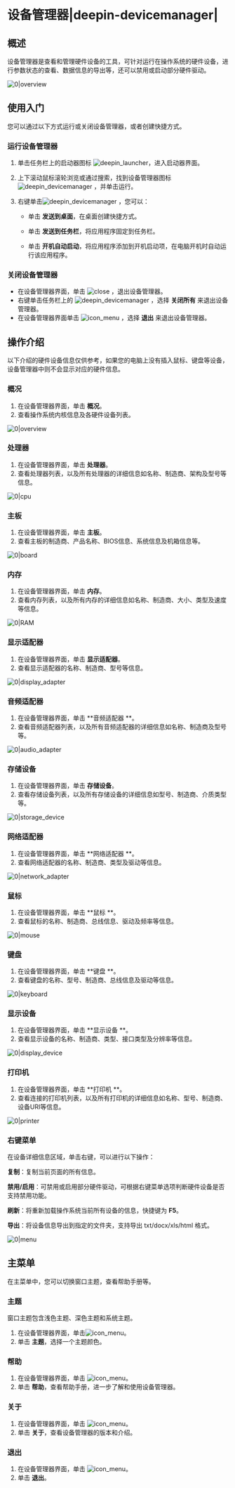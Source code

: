 # 设备管理器|deepin-devicemanager|

## 概述

设备管理器是查看和管理硬件设备的工具，可针对运行在操作系统的硬件设备，进行参数状态的查看、数据信息的导出等，还可以禁用或启动部分硬件驱动。

![0|overview](fig/p_overview.png)

## 使用入门

您可以通过以下方式运行或关闭设备管理器，或者创建快捷方式。

### 运行设备管理器

1. 单击任务栏上的启动器图标 ![deepin_launcher](../common/deepin_launcher.svg)，进入启动器界面。

2. 上下滚动鼠标滚轮浏览或通过搜索，找到设备管理器图标 ![deepin_devicemanager](../common/deepin_devicemanager.svg) ，并单击运行。

3. 右键单击![deepin_devicemanager](../common/deepin_devicemanager.svg) ，您可以：

   - 单击 **发送到桌面**，在桌面创建快捷方式。

   - 单击 **发送到任务栏**，将应用程序固定到任务栏。

   - 单击 **开机自动启动**，将应用程序添加到开机启动项，在电脑开机时自动运行该应用程序。


### 关闭设备管理器

- 在设备管理器界面，单击  ![close](../common/close.svg) ，退出设备管理器。
- 右键单击任务栏上的 ![deepin_devicemanager](../common/deepin_devicemanager.svg) ，选择 **关闭所有** 来退出设备管理器。
- 在设备管理器界面单击 ![icon_menu](../common/icon_menu.svg) ，选择 **退出** 来退出设备管理器。

## 操作介绍
以下介绍的硬件设备信息仅供参考，如果您的电脑上没有插入鼠标、键盘等设备，设备管理器中则不会显示对应的硬件信息。

### 概况

1. 在设备管理器界面，单击 **概况**。
2. 查看操作系统内核信息及各硬件设备列表。

![0|overview](fig/p_overview.png)

### 处理器

1. 在设备管理器界面，单击 **处理器**。
2. 查看处理器列表，以及所有处理器的详细信息如名称、制造商、架构及型号等信息。

![0|cpu](fig/cpu.png)

### 主板

1. 在设备管理器界面，单击 **主板**。
2. 查看主板的制造商、产品名称、BIOS信息、系统信息及机箱信息等。

![0|board](fig/board.png)

### 内存

1. 在设备管理器界面，单击 **内存**。
2. 查看内存列表，以及所有内存的详细信息如名称、制造商、大小、类型及速度等信息。

![0|RAM](fig/RAM.png)

### 显示适配器

1. 在设备管理器界面，单击 **显示适配器**。
2. 查看显示适配器的名称、制造商、型号等信息。

![0|display_adapter](fig/display_adapter.png)

### 音频适配器

1. 在设备管理器界面，单击 **音频适配器 **。
2. 查看音频适配器列表，以及所有音频适配器的详细信息如名称、制造商及型号等。

![0|audio_adapter](fig/audio_adapter.png)

### 存储设备

1. 在设备管理器界面，单击 **存储设备**。
2. 查看存储设备列表，以及所有存储设备的详细信息如型号、制造商、介质类型等。

![0|storage_device](fig/storage_device.png)

### 网络适配器

1. 在设备管理器界面，单击 **网络适配器 **。
2. 查看网络适配器的名称、制造商、类型及驱动等信息。

![0|network_adapter](fig/network_adapter.png)

### 鼠标

1. 在设备管理器界面，单击 **鼠标 **。
2. 查看鼠标的名称、制造商、总线信息、驱动及频率等信息。

![0|mouse](fig/mouse.png)

### 键盘

1. 在设备管理器界面，单击 **键盘 **。
2. 查看键盘的名称、型号、制造商、总线信息及驱动等信息。

![0|keyboard](fig/keyboard.png)

### 显示设备

1. 在设备管理器界面，单击 **显示设备 **。
2. 查看显示设备的名称、制造商、类型、接口类型及分辨率等信息。

![0|display_device](fig/display_device.png) 

### 打印机

1. 在设备管理器界面，单击 **打印机 **。
2. 查看连接的打印机列表，以及所有打印机的详细信息如名称、型号、制造商、设备URI等信息。

![0|printer](fig/printer.png)

### 右键菜单

在设备详细信息区域，单击右键，可以进行以下操作：

**复制**：复制当前页面的所有信息。

**禁用/启用**：可禁用或启用部分硬件驱动，可根据右键菜单选项判断硬件设备是否支持禁用功能。

**刷新**：将重新加载操作系统当前所有设备的信息，快捷键为 **F5**。

**导出**：将设备信息导出到指定的文件夹，支持导出 txt/docx/xls/html 格式。

![0|menu](fig/menu.png)

## 主菜单

在主菜单中，您可以切换窗口主题，查看帮助手册等。

### 主题

窗口主题包含浅色主题、深色主题和系统主题。

1. 在设备管理器界面，单击![icon_menu](../common/icon_menu.svg)。
2. 单击 **主题**，选择一个主题颜色。


### 帮助

1. 在设备管理器界面，单击 ![icon_menu](../common/icon_menu.svg)。
2. 单击 **帮助**，查看帮助手册，进一步了解和使用设备管理器。


### 关于

1. 在设备管理器界面，单击 ![icon_menu](../common/icon_menu.svg)。
2. 单击 **关于**，查看设备管理器的版本和介绍。

### 退出

1. 在设备管理器界面，单击 ![icon_menu](../common/icon_menu.svg)。
2. 单击 **退出**。

